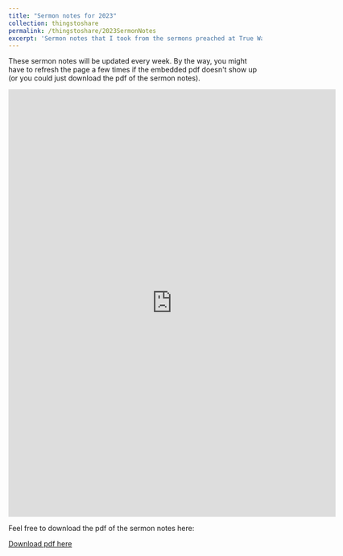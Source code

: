 ```yaml
---
title: "Sermon notes for 2023"
collection: thingstoshare 
permalink: /thingstoshare/2023SermonNotes
excerpt: 'Sermon notes that I took from the sermons preached at True Way Presbyterian Church in 2023'
---
```


These sermon notes will be updated every week. By the way, you might have to refresh the page a few times if the embedded pdf doesn't show up (or you could just download the pdf of the sermon notes).

<embed src="https://drive.google.com/viewerng/
viewer?embedded=true&url=https://github.com/KianHwee-Lim/Sermon-notes/raw/main/2023-sermon-notes/sermonNotes2023.pdf" width="650" height="850">

Feel free to download the pdf of the sermon notes here:

[Download pdf here](https://github.com/KianHwee-Lim/Sermon-notes/raw/main/2023-sermon-notes/sermonNotes2023.pdf)
